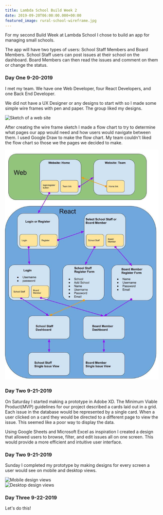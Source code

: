 ```yaml
---
title: Lambda School Build Week 2
date: 2019-09-20T06:00:00.000+00:00
featured_image: rural-school-wireframe.jpg
---
```


For my second Build Week at Lambda School I chose to build an app for managing small schools.  

The app will have two types of users: School Staff Members and Board Members. School Staff users can post issues at their school on the dashboard. Board Members can then read the issues and comment on them or change the status.

### Day One 9-20-2019  

I met my team. We have one Web Developer, four React Developers, and one Back End Developer.  

We did not have a UX Designer or any designs to start with so I made some simple wire frames with pen and paper. The group liked my designs.

![Sketch of a web site](https://s3.amazonaws.com/wstrellis-images/animals/animal-close-up-horse-48785_resized_compressed.jpg)

After creating the wire frame sketch I made  a flow chart  to try to determine what pages our app would need and how users would navigate between them. I used Google Draw to make the flow chart. My team couldn't liked the flow chart so those we the pages we decided to make.  

![Flow chart describing web application](rural-school-flowchart-01.jpg)

### Day Two 9-21-2019  

On Saturday I started making a prototype in Adobe XD.  The Minimum Viable Product(MVP) guidelines for our project described a cards laid out in a grid. Each issue in the database would be represented by a single card. When a user clicked on a card they would be directed to a different page to view the issue. This seemed like a poor way to display the data.  

Using Google Sheets and Microsoft Excel as inspiration I created a design that allowed users to browse, filter, and edit issues all on one screen. This would provide a more efficient and intuitive user interface.

### Day Two 9-21-2019  

Sunday I completed my prototype by making designs for every screen a user would see on mobile and desktop views.

![Mobile design views](https://ws-images-private.s3.amazonaws.com/rural-mobile-dashboard.jpg)  
![Desktop design views]()  

### Day Three 9-22-2019  

Let's do this! 
